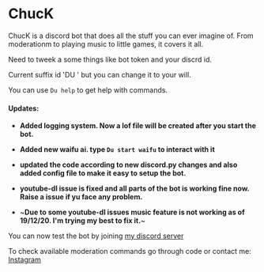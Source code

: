 <h1>ChucK</h1>
ChucK is a discord bot that does all the stuff you can ever imagine of. From moderationm to playing music to little games, it covers it all.

Need to tweek a some things like bot token and your discrd id.

Current suffix id 'DU ' but you can change it to your will.

You can use ```Du help``` to get help with commands.


<h4>Updates:</h4>

 - **Added logging system. Now a lof file will be created after you start the bot.**

 - **Added new waifu ai. type ```Du start waifu``` to interact with it**

 - **updated the code according to new discord.py changes and also added config file to make it easy to setup the bot.**

 - **youtube-dl issue is fixed and all parts of the bot is working fine now. Raise a issue if yu face any problem.**

 - ~**Due to some youtube-dl issues music feature is not working as of 19/12/20. I'm trying my best to fix it.**~

You can now test the bot by joining [my discord server](https://discord.gg/NrpNqw8KTe)

To check available moderation commands go through code or contact me: [Instagram](https://www.instagram.com/xdyogesh/)
